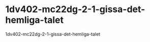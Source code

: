 1dv402-mc22dg-2-1-gissa-det-hemliga-talet
=========================================

1dv402-mc22dg-2-1-gissa-det-hemliga-talet
